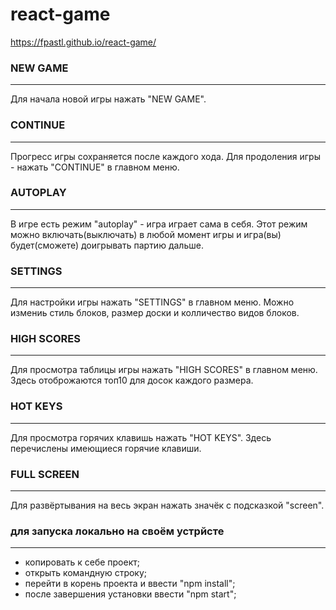 # react-game 
https://fpastl.github.io/react-game/
### NEW GAME
---
Для начала новой игры нажать "NEW GAME".

### CONTINUE
---
Прогресс игры сохраняется после каждого хода. Для продоления игры - нажать "CONTINUE" в главном меню.

### AUTOPLAY
---
В игре есть режим "autoplay" - игра играет сама в себя. Этот режим можно включать(выключать) в любой момент игры и игра(вы) будет(сможете) 
доигрывать партию дальше.

### SETTINGS
---
Для настройки игры нажать "SETTINGS" в главном меню. Можно измениь стиль блоков, размер доски и колличество видов блоков.


### HIGH SCORES
---
Для просмотра таблицы игры нажать "HIGH SCORES" в главном меню. Здесь отоброжаются топ10 для досок каждого размера. 

### HOT KEYS
---
Для просмотра горячих клавишь нажать "HOT KEYS". Здесь перечислены имеющиеся горячие клавиши.

### FULL SCREEN
---
Для развёртывания на весь экран нажать значёк с подсказкой "screen".

### для запуска локально на своём устрйсте
---
- копировать к себе проект;
- открыть командную строку;
- перейти в корень проекта и ввести "npm install";
- после завершения установки ввести "npm start";

